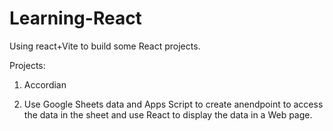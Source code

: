 
# Learning-React

Using react+Vite to build some React projects.

Projects:

1. Accordian

2. Use Google Sheets data and Apps Script to create anendpoint to access the data in the sheet and use React to display the data in a Web page.